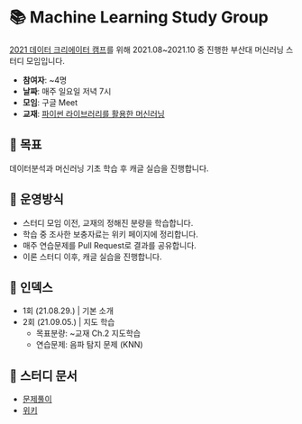 # :books: Machine Learning Study Group

 [2021 데이터 크리에이터 캠프]()를 위해 2021.08~2021.10 중 진행한 부산대 머신러닝 스터디 모임입니다.

* **참여자**: ~4명
* **날짜**: 매주 일요일 저녁 7시
* **모임**: 구글 Meet
* **교재**: [파이썬 라이브러리를 활용한 머신러닝](https://book.naver.com/bookdb/book_detail.nhn?bid=14645299)

## :dart: 목표
 데이터분석과 머신러닝 기초 학습 후 캐글 실습을 진행합니다.

## 📐 운영방식

* 스터디 모임 이전, 교재의 정해진 분량을 학습합니다.
* 학습 중 조사한 보충자료는 위키 페이지에 정리합니다.
* 매주 연습문제를  Pull Request로 결과를 공유합니다.
* 이론 스터디 이후, 캐글 실습을 진행합니다.

## :scroll: 인덱스

* 1회 (21.08.29.) | 기본 소개
* 2회 (21.09.05.) | 지도 학습  
  * 목표분량: ~교재 Ch.2 지도학습
  * 연습문제: 음파 탐지 문제 (KNN)

## :bookmark_tabs: 스터디 문서

* [문제풀이]()
* [위키](https://github.com/Cotidie/PNU-ML-Study/wiki)
